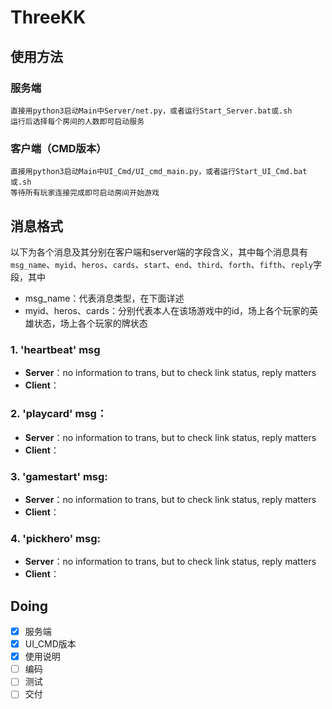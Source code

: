 # ThreeKK

## 使用方法
### 服务端
	直接用python3启动Main中Server/net.py，或者运行Start_Server.bat或.sh
	运行后选择每个房间的人数即可启动服务
### 客户端（CMD版本）
	直接用python3启动Main中UI_Cmd/UI_cmd_main.py，或者运行Start_UI_Cmd.bat或.sh
	等待所有玩家连接完成即可启动房间开始游戏

## 消息格式 
以下为各个消息及其分别在客户端和server端的字段含义，其中每个消息具有`msg_name`、`myid`、`heros`、`cards`、`start`、`end`、`third`、`forth`、`fifth`、`reply`字段，其中
* msg_name：代表消息类型，在下面详述
* myid、heros、cards：分别代表本人在该场游戏中的id，场上各个玩家的英雄状态，场上各个玩家的牌状态

### 1. 'heartbeat' msg
* __Server__：no information to trans, but to check link status, reply matters  
* __Client__：

### 2. 'playcard' msg：  
* __Server__：no information to trans, but to check link status, reply matters  
* __Client__：

### 3. 'gamestart' msg:  
* __Server__：no information to trans, but to check link status, reply matters  
* __Client__：

### 4. 'pickhero' msg:  
* __Server__：no information to trans, but to check link status, reply matters  
* __Client__：




## Doing
- [x] 服务端
- [x] UI_CMD版本
- [x] 使用说明
- [ ] 编码
- [ ] 测试
- [ ] 交付
